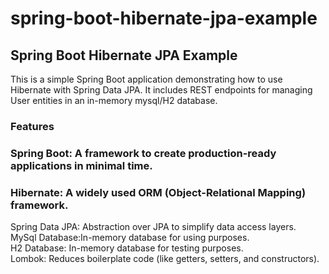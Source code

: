 # spring-boot-hibernate-jpa-example

## Spring Boot Hibernate JPA Example
This is a simple Spring Boot application demonstrating how to use Hibernate with Spring Data JPA. It includes REST endpoints for managing User entities in an in-memory mysql/H2 database.

### Features
### Spring Boot: A framework to create production-ready applications in minimal time.<br>
### Hibernate: A widely used ORM (Object-Relational Mapping) framework.<br>
Spring Data JPA: Abstraction over JPA to simplify data access layers.<br>
MySql Database:In-memory database for using  purposes.<br>
H2 Database: In-memory database for testing purposes.<br>
Lombok: Reduces boilerplate code (like getters, setters, and constructors).
